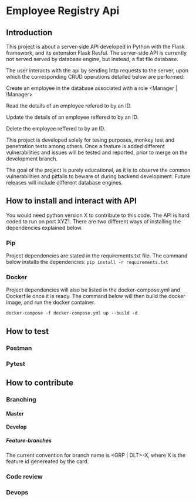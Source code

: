 # Employee Registry Api

## Introduction

This project is about a server-side API developed in Python with the Flask framework, and its extension Flask Resful.
The server-side API is currently not served served by database engine, but instead, a flat file database. 

The user interacts with the api by sending http requests to the server, upon which the corresponding CRUD operations detailed below are performed:

Create an employee in the database associated with a role <Manager | !Manager>

Read the details of an employee refered to by an ID.

Update the details of an employee reffered to by an ID.

Delete the employee reffered to by an ID.

This project is developed solely for tesing purposes, monkey test and penetration tests among others. Once a feature is added different vulnerabilities and issues will be tested and reported, prior to merge on the development branch.

The goal of the project is purely educational, as it is to observe the common vulnerabilities and pitfalls to beware of during backend development. Future releases will include different database engines.

## How to install and interact with API

You would need python version X to contribute to this code. The API is hard coded to run on port XYZ1. There are two different ways of installing the dependencies explained below.

### Pip 
Project dependencies are stated in the requirements.txt file. The command below installs the dependencies:
`pip install -r requirements.txt`

### Docker
Project dependencies will also be listed in the docker-compose.yml and Dockerfile once it is ready.
The command below will then build the docker image, and run the docker container.

`docker-compose -f docker-compose.yml up --build -d`

## How to test

### Postman

### Pytest


## How to contribute

### Branching

#### Master

#### Develop

  ##### Feature-branches
  The current convention for branch name is <GRP | DLT>-X, where X is the feature id genereated by the card.


### Code review

### Devops
